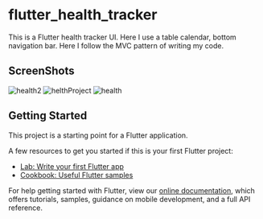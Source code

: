 # flutter_health_tracker


This is a Flutter health tracker UI. Here I use a table calendar, bottom navigation bar. Here I follow the MVC pattern of writing my code.

## ScreenShots
![health2](https://user-images.githubusercontent.com/75200754/112835058-94d16600-90ba-11eb-98c5-70512e503c5f.png)
![helthProject](https://user-images.githubusercontent.com/75200754/112835586-48d2f100-90bb-11eb-942e-831cb0c4b3d5.gif)
![health](https://user-images.githubusercontent.com/75200754/112835149-bc283300-90ba-11eb-91c2-5b3d6240604a.png)

## Getting Started

This project is a starting point for a Flutter application.

A few resources to get you started if this is your first Flutter project:

- [Lab: Write your first Flutter app](https://flutter.dev/docs/get-started/codelab)
- [Cookbook: Useful Flutter samples](https://flutter.dev/docs/cookbook)

For help getting started with Flutter, view our
[online documentation](https://flutter.dev/docs), which offers tutorials,
samples, guidance on mobile development, and a full API reference.
